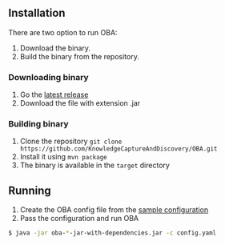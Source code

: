 ## Installation 

There are two option to run OBA:
 
1. Download the binary.
2. Build the binary from the repository.


### Downloading binary

1. Go the [latest release](https://github.com/KnowledgeCaptureAndDiscovery/OBA/releases/latest)
2. Download the file with extension .jar

### Building binary

1. Clone the repository `git clone https://github.com/KnowledgeCaptureAndDiscovery/OBA.git`
2. Install it using `mvn package`
3. The binary is available in the `target` directory

## Running

1. Create the OBA config file from the [sample configuration](config.yaml.sample)
2. Pass the configuration and run OBA

```bash
$ java -jar oba-*-jar-with-dependencies.jar -c config.yaml
```

